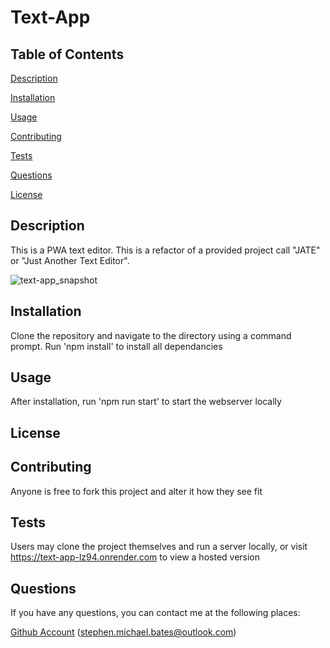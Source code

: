 # Text-App


## Table of Contents

[Description](#description)

[Installation](#installation)

[Usage](#usage)

[Contributing](#contributing)
 
[Tests](#tests)
 
[Questions](#questions)

[License](#license)
 

## Description

This is a PWA text editor. This is a refactor of a provided project call "JATE" or "Just Another Text Editor".

![text-app_snapshot](https://github.com/Stephen-Bates/Text-App/assets/151067004/53477c6c-1f19-46d4-906b-1c4ebafe8148)

## Installation

Clone the repository and navigate to the directory using a command prompt. Run 'npm install' to install all dependancies

## Usage

After installation, run 'npm run start' to start the webserver locally

## License



## Contributing

Anyone is free to fork this project and alter it how they see fit

## Tests

Users may clone the project themselves and run a server locally, or visit https://text-app-lz94.onrender.com to view a hosted version

## Questions

If you have any questions, you can contact me at the following places:

[Github Account](https://github.com/Stephen-Bates)
(stephen.michael.bates@outlook.com)

